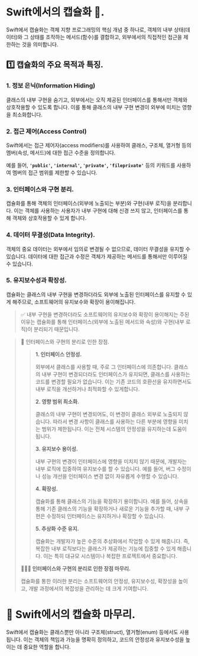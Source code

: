 # Swift에서의 캡슐화 🤔.

Swift에서 캡슐화는 객체 지향 프로그래밍의 핵심 개념 중 하나로, 객체의 내부 상태(데이터)와 그 상태를 조작하는 메서드(함수)를 결합하고, 외부에서의 직접적인 접근을 제한하는 것을 의미합니다.

## 1️⃣ 캡슐화의 주요 목적과 특징.

### 1. 정보 은닉(Information Hiding)

클래스의 내부 구현을 숨기고, 외부에서는 오직 제공된 인터페이스를 통해서만 객체와 상호작용할 수 있도록 합니다.
이를 통해 클래스의 내부 구현 변경이 외부에 미치는 영향을 최소화합니다.

### 2. 접근 제어(Access Control)

Swift에서는 접근 제어자(access modifiers)를 사용하여 클래스, 구조체, 열거형 등의 멤버(속성, 메서드)에 대한 접근 수준을 정의합니다.

예를 들어, **`'public'`, `'internal'`, `'private'`, `'fileprivate'`** 등의 키워드를 사용하여 멤버의 접근 범위를 제한할 수 있습니다.

### 3. 인터페이스와 구현 분리.

캡슐화를 통해 객체의 인터페이스(외부에 노출되는 부분)와 구현(내부 로직)을 분리합니다.
이는 객체를 사용하는 사용자가 내부 구현에 대해 신경 쓰지 않고, 인터페이스를 통해 객체와 상호작용할 수 있게 합니다.

### 4. 데이터 무결성(Data Integrity).

객체의 중요 데이터는 외부에서 임의로 변경될 수 없으므로, 데이터 무결성을 유지할 수 있습니다.
데이터에 대한 접근과 수정은 객체가 제공하는 메서드를 통해서만 이루어질 수 있습니다.

### 5. 유지보수성과 확장성.

캡슐화는 클래스의 내부 구현을 변경하더라도 외부에 노출된 인터페이스를 유지할 수 있게 해주므로, 소프트웨어의 유지보수와 확장이 용이해집니다.

> ✅ 내부 구현을 변경하더라도 소프트웨어의 유지보수와 확장이 용이해지는 주된 이유는 캡슐화를 통해 인터페이스(외부에 노출된 메서드와 속성)와 구현(내부 로직)이 분리되기 때문입니다.

> 🙌 인터페이스와 구현의 분리로 인한 장점.
> >**1. 인터페이스 안정성.**
> >
> >외부에서 클래스를 사용할 때, 주로 그 인터페이스에 의존합니다.
> >클래스의 내부 구현이 변경되더라도 인터페이스가 유지되면, 클래스를 사용하는 코드를 변경할 필요가 없습니다.
> >이는 기존 코드의 호환선을 유지하면서도 내부 로직을 개선하거나 최적화할 수 있게합니다.
> >
> >**2. 영향 범위 최소화.**
> >
> >클래스의 내부 구현이 변경되어도, 이 변경이 클래스 외부로 노출되지 않습니다.
> >따라서 변경 사항이 클래스를 사용하는 다른 부분에 영향을 미치는 범위가 제한됩니다.
> >이는 전체 시스템의 안정성을 유지하는데 도움이 됩니다.
> >
> >**3. 유지보수 용이성.**
> >
> >내부 구현의 변경이 인터페이스에 영향을 미치지 않기 때문에, 개발자는 내부 로직에 집중하여 유지보수를 할 수 있습니다.
> >예를 들어, 버그 수정이나 성능 개선을 인터페이스 변경 없이 자유롭게 수행할 수 있습니다.
> >
> >**4. 확장성.**
> >
> >캡슐화를 통해 클래스의 기능을 확장하기 용이합니다.
> >예를 들어, 상속을 통해 기존 클래스의 기능을 확장하거나 새로운 기능을 추가할 때, 내부 구현은 수정하되 인터페이스는 유지하거나 확장할 수 있습니다.
> >
> >**5. 추상화 수준 유지.**
> >
> >캡슐화는 개발자가 높은 수준의 추상화에서 작업할 수 있게 해줍니다.
> >즉, 복잡한 내부 로직보다는 클래스가 제공하는 기능에 집중할 수 있게 해줍니다.
> >이는 특히 대규모 시스템이나 복잡한 프로젝트에서 중요합니다.
> 
> **🙇🏻‍♂️ 인터페이스와 구현의 분리로 인한 장점 마무리.**
> 
> 캡슐화를 통한 이러한 분리는 소프트웨어의 안정성, 유지보수성, 확장성을 높이고, 개발 과정에서의 복잡성을 관리하는 데 크게 기여합니다.

# 💯 Swift에서의 캡슐화 마무리.

Swift에서 캡슐화는 클래스뿐만 아니라 구조체(struct), 열거형(enum) 등에서도 사용됩니다.
이는 객체의 책임과 가능을 명확히 정의하고, 코드의 안정성과 유지보수성을 높이는 데 중요한 역할을 합니다.
